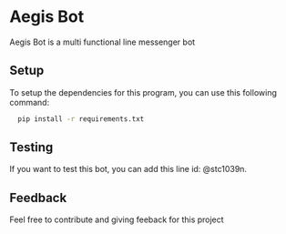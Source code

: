 # Aegis Bot
Aegis Bot is a multi functional line messenger bot

## Setup
To setup the dependencies for this program, you can use this following command:
```bash
  pip install -r requirements.txt
```

## Testing
If you want to test this bot, you can add this line id: @stc1039n.

## Feedback
Feel free to contribute and giving feeback for this project
